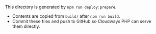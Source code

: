 This directory is generated by `npm run deploy:prepare`.

- Contents are copied from `build/` after `npm run build`.
- Commit these files and push to GitHub so Cloudways PHP can serve them directly.


